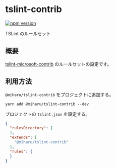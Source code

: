 # tslint-contrib

[![npm version](https://badge.fury.io/js/%40miharu%2Ftslint-contrib.svg)](https://badge.fury.io/js/%40miharu%2Ftslint-contrib)

TSLint のルールセット

## 概要

[tslint-microsoft-contrib](https://github.com/Microsoft/tslint-microsoft-contrib) のルールセットの設定です。


## 利用方法

`@miharu/tslint-contrib` をプロジェクトに追加する。

```
yarn add @miharu/tslint-contrib --dev
```

プロジェクトの `tslint.json` を設定する。

```json
{
  "rulesDirectory": [
  ],
  "extends": [
    "@miharu/tslint-contrib"
  ],
  "rules": {
  }
}
```
